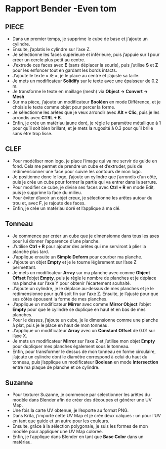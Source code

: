 # Rapport Bender -Even tom
## PIECE
- Dans un premier temps, je supprime le cube de base et j'ajoute un cylindre.  
- Ensuite, j’aplatis le cylindre sur l’axe Z.  
- Je sélectionne les faces supérieure et inférieure, puis j’appuie sur **I** pour créer un cercle plus petit au centre.  
- J’extrude ces faces avec **E** (sans déplacer la souris), puis j’utilise **S** et **Z** pour les enfoncer tout en gardant les bords intacts.  
- J’ajoute le texte « Æ », je le place au centre et j’ajuste sa taille.  
- Je mets un modificateur **Solidify** sur le texte avec une épaisseur de 0.2 m.  
- Je transforme le texte en maillage (mesh) via **Object → Convert → Mesh**.  
- Sur ma pièce, j’ajoute un modificateur **Booléen** en mode Différence, et je choisis le texte comme objet pour percer la forme.  
- Je sélectionne les arêtes que je veux arrondir avec **Alt + Clic**, puis je les arrondis avec **CTRL + B**.  
- Enfin, je crée un matériau jaune doré, je règle le paramètre métallique à 1 pour qu’il soit bien brillant, et je mets la rugosité à 0.3 pour qu’il brille sans être trop lisse.  


## CLEF
- Pour modéliser mon logo, je place l’image qui va me servir de guide en fond. Cela me permet de prendre un cube et d’extruder, puis de redimensionner une face pour suivre les contours de mon logo.  
- Je positionne donc le logo, j’ajoute un cylindre que j’arrondis d’un côté, puis je crée un cube pour former la partie qui va entrer dans la serrure.  
- Pour modifier ce cube, je divise ses faces avec **Ctrl + R** en mode Edit, puis je supprime la face du milieu.  
- Pour éviter d’avoir un objet creux, je sélectionne les arêtes autour du trou et, avec **F**, je rajoute des faces.  
- Enfin, je crée un matériau doré et l’applique à ma clé.  

## Tonneau
- Je commence par créer un cube que je dimensionne dans tous les axes pour lui donner l’apparence d’une planche.  
- J’utilise **Ctrl + R** pour ajouter des arêtes qui me serviront à plier la planche plus tard.  
- J’applique ensuite un **Simple Deform** pour courber ma planche.  
- J’ajoute un objet **Empty** et je le tourne légèrement sur l’axe Z permettant.  
- Je mets un modificateur **Array** sur ma planche avec comme **Object Offset** l’objet **Empty**, puis je règle le nombre de planches et je déplace ma planche sur l’axe Y pour obtenir l’écartement souhaité.  
- J’ajoute un cylindre, je le déplace au-dessus de mes planches et je le redimensionne pour qu’il soit fin sur l’axe Z. Ensuite, je l’ajuste pour que ses côtés épousent la forme de mes planches.  
- J’applique un modificateur **Mirror** avec comme **Mirror Object** l’objet **Empty** pour que le cylindre se duplique en haut et en bas de mes planches.  
- Pour le dessus, j’ajoute un cube, je le dimensionne comme une planche à plat, puis je le place en haut de mon tonneau.  
- J’applique un modificateur **Array** avec un **Constant Offset** de 0.01 sur l’axe X.  
- Je mets un modificateur **Mirror** sur l’axe Z et j’utilise mon objet **Empty** pour dupliquer mes planches également sous le tonneau.  
- Enfin, pour transformer le dessus de mon tonneau en forme circulaire, j’ajoute un cylindre dont le diamètre correspond à celui du haut du tonneau, puis j’applique un modificateur **Boolean** en mode **Intersection** entre ma plaque de planche et ce cylindre.  

## Suzanne
- Pour texturer Suzanne, je commence par sélectionner les arêtes du modèle dans Blender afin de créer des découpes et générer une UV Map.  
- Une fois la carte UV obtenue, je l’exporte au format PNG.  
- Dans Krita, j’importe cette UV Map et je crée deux calques : un pour l’UV en tant que guide et un autre pour les couleurs.  
- Ensuite, grâce à la sélection polygonale, je suis les formes de mon modèle pour appliquer une UV Map colorée.  
- Enfin, je l’applique dans Blender en tant que **Base Color** dans un matériau.  
